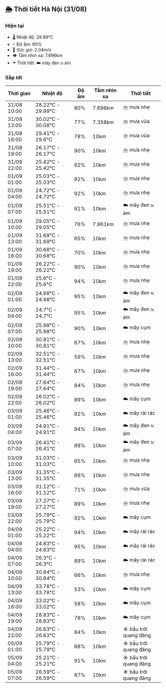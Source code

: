 ## 🌦️ Thời tiết Hà Nội (31/08)

### Hiện tại

- 🌡️ Nhiệt độ: 29.99℃
- 💦 Độ ẩm: 80%
- 💨 Sức gió: 2.04m/s
- 👁️ Tầm nhìn xa: 7.696km
- ☂️ Thời tiết: ☁️ mây đen u ám

### Sắp tới

| Thời gian | Nhiệt độ | Độ ẩm | Tầm nhìn xa | Thời tiết |
| --- | --- | --- | --- | --- |
| 31/08 10:00 | 28.22℃ - 29.99℃ | 80% | 7.696km | ⛈️ mưa nhẹ |
| 31/08 13:00 | 30.02℃ - 30.08℃ | 77% | 7.358km | ⛈️ mưa vừa |
| 31/08 16:00 | 29.41℃ - 29.6℃ | 78% | 10km | ⛈️ mưa vừa |
| 31/08 19:00 | 26.17℃ - 26.17℃ | 90% | 10km | ⛈️ mưa nhẹ |
| 31/08 22:00 | 25.42℃ - 25.42℃ | 92% | 10km | ⛈️ mưa nhẹ |
| 01/09 01:00 | 25.03℃ - 25.03℃ | 92% | 10km | ⛈️ mưa nhẹ |
| 01/09 04:00 | 24.72℃ - 24.72℃ | 92% | 10km | ⛈️ mưa nhẹ |
| 01/09 07:00 | 25.51℃ - 25.51℃ | 91% | 10km | ☁️ mây đen u ám |
| 01/09 10:00 | 29.05℃ - 29.05℃ | 76% | 7.861km | ⛈️ mưa nhẹ |
| 01/09 13:00 | 31.69℃ - 31.69℃ | 65% | 10km | ⛈️ mưa nhẹ |
| 01/09 16:00 | 30.68℃ - 30.68℃ | 70% | 10km | ⛈️ mưa nhẹ |
| 01/09 19:00 | 26.22℃ - 26.22℃ | 90% | 10km | ⛈️ mưa nhẹ |
| 01/09 22:00 | 25.6℃ - 25.6℃ | 94% | 10km | ⛈️ mưa nhẹ |
| 02/09 01:00 | 24.98℃ - 24.98℃ | 95% | 10km | ☁️ mây đen u ám |
| 02/09 04:00 | 24.7℃ - 24.7℃ | 95% | 10km | ☁️ mây đen u ám |
| 02/09 07:00 | 25.98℃ - 25.98℃ | 90% | 10km | ☁️ mây cụm |
| 02/09 10:00 | 30.81℃ - 30.81℃ | 67% | 10km | ⛈️ mưa nhẹ |
| 02/09 13:00 | 32.51℃ - 32.51℃ | 59% | 10km | ⛈️ mưa nhẹ |
| 02/09 16:00 | 31.44℃ - 31.44℃ | 67% | 10km | ⛈️ mưa nhẹ |
| 02/09 19:00 | 27.64℃ - 27.64℃ | 84% | 10km | ⛈️ mưa nhẹ |
| 02/09 22:00 | 26.02℃ - 26.02℃ | 89% | 10km | ☁️ mây cụm |
| 03/09 01:00 | 25.46℃ - 25.46℃ | 92% | 10km | ☁️ mây rải rác |
| 03/09 04:00 | 24.91℃ - 24.91℃ | 94% | 10km | ☁️ mây đen u ám |
| 03/09 07:00 | 26.41℃ - 26.41℃ | 88% | 10km | ☁️ mây đen u ám |
| 03/09 10:00 | 31.03℃ - 31.03℃ | 65% | 10km | ⛈️ mưa nhẹ |
| 03/09 13:00 | 31.35℃ - 31.35℃ | 66% | 10km | ⛈️ mưa nhẹ |
| 03/09 16:00 | 31.12℃ - 31.12℃ | 71% | 10km | ⛈️ mưa vừa |
| 03/09 19:00 | 27.27℃ - 27.27℃ | 89% | 10km | ⛈️ mưa nhẹ |
| 03/09 22:00 | 25.79℃ - 25.79℃ | 92% | 10km | ☁️ mây cụm |
| 04/09 01:00 | 25.22℃ - 25.22℃ | 94% | 10km | ☁️ mây rải rác |
| 04/09 04:00 | 24.83℃ - 24.83℃ | 95% | 10km | ☁️ mây rải rác |
| 04/09 07:00 | 26.3℃ - 26.3℃ | 89% | 10km | ☁️ mây rải rác |
| 04/09 10:00 | 30.84℃ - 30.84℃ | 66% | 10km | ⛈️ mưa nhẹ |
| 04/09 13:00 | 33.78℃ - 33.78℃ | 53% | 10km | ☁️ mây cụm |
| 04/09 16:00 | 33.02℃ - 33.02℃ | 58% | 10km | ☁️ mây cụm |
| 04/09 19:00 | 28.83℃ - 28.83℃ | 78% | 10km | ☁️ mây cụm |
| 04/09 22:00 | 26.63℃ - 26.63℃ | 84% | 10km | ☀️ bầu trời quang đãng |
| 05/09 01:00 | 25.79℃ - 25.79℃ | 88% | 10km | ☀️ bầu trời quang đãng |
| 05/09 04:00 | 25.21℃ - 25.21℃ | 91% | 10km | ☀️ bầu trời quang đãng |
| 05/09 07:00 | 26.59℃ - 26.59℃ | 87% | 10km | ☀️ bầu trời quang đãng |
